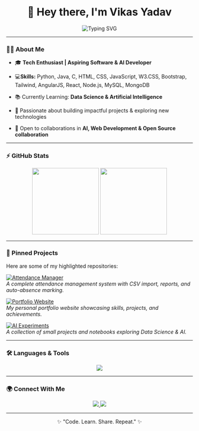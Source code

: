 <!-- Profile README -->

<h1 align="center">👋 Hey there, I'm Vikas Yadav</h1>

<p align="center">
  <img src="https://readme-typing-svg.herokuapp.com?font=Fira+Code&size=22&duration=3000&pause=1000&color=00F7FF&center=true&vCenter=true&width=1000&background=00000000&lines=🎓+Tech+Enthusiast+%7C+Aspiring+Software+%26+AI+Developer;💻+Skilled+in+Python%2C+Java%2C+C%2C+HTML%2C+CSS%2C+JavaScript%2C+Bootstrap%2C+AngularJS;📚+Currently+Learning+Data+Science+%26+Artificial+Intelligence;🚀+Passionate+About+Building+Impactful+Projects+%26+Exploring+New+Technologies;🤝+Open+to+Collaborations+in+AI%2C+Web+Development+%26+Open+Source" alt="Typing SVG" />
</p>


---

### 👨‍💻 About Me  
- 🎓 <b>Tech Enthusiast | Aspiring Software & AI Developer</b>
- 💻**Skills:** Python, Java, C, HTML, CSS, JavaScript, W3.CSS, Bootstrap, Tailwind, AngularJS, React, Node.js, MySQL, MongoDB

- 📚 Currently Learning: **Data Science & Artificial Intelligence**  
- 🚀 Passionate about building impactful projects & exploring new technologies  
- 🤝 Open to collaborations in **AI, Web Development & Open Source collaboration**  

---

### ⚡ GitHub Stats  
<div align="center">
  <img src="https://github-readme-stats.vercel.app/api?username=Vikas-Yadav-6696&show_icons=true&theme=tokyonight" height="180em" />
  <img src="https://github-readme-streak-stats.herokuapp.com/?user=Vikas-Yadav-6696&theme=tokyonight" height="180em" />
</div>

---

### 📌 Pinned Projects  
Here are some of my highlighted repositories:  

[![Attendance Manager](https://img.shields.io/badge/Repo-Attendance_Manager-blue?style=for-the-badge&logo=github)](https://github.com/Vikas-Yadav-6696/Attendance-Manager)  
_A complete attendance management system with CSV import, reports, and auto-absence marking._  

[![Portfolio Website](https://img.shields.io/badge/Repo-Portfolio_Website-green?style=for-the-badge&logo=github)](https://github.com/Vikas-Yadav-6696/Portfolio-Website)  
_My personal portfolio website showcasing skills, projects, and achievements._  

[![AI Experiments](https://img.shields.io/badge/Repo-AI_Experiments-purple?style=for-the-badge&logo=github)](https://github.com/Vikas-Yadav-6696/AI-Experiments)  
_A collection of small projects and notebooks exploring Data Science & AI._  

---

### 🛠️ Languages & Tools  

<p align="center">
  <img src="https://skillicons.dev/icons?i=python,java,c,html,css,javascript,bootstrap,tailwind,angular,react,nodejs,mysql,mongodb,git,github" /> 
</p>



---

### 🌍 Connect With Me  
<p align="center">
  <a href="https://github.com/Vikas-Yadav-6696">
    <img src="https://img.shields.io/badge/GitHub-000?style=for-the-badge&logo=github&logoColor=white" />
  </a>
  <a href="https://linkedin.com/in/your-link">
    <img src="https://img.shields.io/badge/LinkedIn-0077B5?style=for-the-badge&logo=linkedin&logoColor=white" />
  </a>
</p>

---

<p align="center">✨ "Code. Learn. Share. Repeat." ✨</p>
